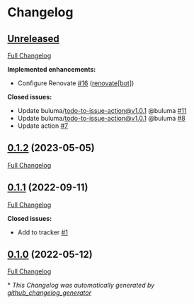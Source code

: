 # Changelog

## [Unreleased](https://github.com/buluma/ansible-role-azure_cli/tree/HEAD)

[Full Changelog](https://github.com/buluma/ansible-role-azure_cli/compare/0.1.2...HEAD)

**Implemented enhancements:**

- Configure Renovate [\#16](https://github.com/buluma/ansible-role-azure_cli/pull/16) ([renovate[bot]](https://github.com/apps/renovate))

**Closed issues:**

- Update buluma/todo-to-issue-action@v1.0.1 @buluma [\#11](https://github.com/buluma/ansible-role-azure_cli/issues/11)
- Update buluma/todo-to-issue-action@v1.0.1 @buluma [\#8](https://github.com/buluma/ansible-role-azure_cli/issues/8)
- Update action [\#7](https://github.com/buluma/ansible-role-azure_cli/issues/7)

## [0.1.2](https://github.com/buluma/ansible-role-azure_cli/tree/0.1.2) (2023-05-05)

[Full Changelog](https://github.com/buluma/ansible-role-azure_cli/compare/0.1.1...0.1.2)

## [0.1.1](https://github.com/buluma/ansible-role-azure_cli/tree/0.1.1) (2022-09-11)

[Full Changelog](https://github.com/buluma/ansible-role-azure_cli/compare/0.1.0...0.1.1)

**Closed issues:**

- Add to tracker [\#1](https://github.com/buluma/ansible-role-azure_cli/issues/1)

## [0.1.0](https://github.com/buluma/ansible-role-azure_cli/tree/0.1.0) (2022-05-12)

[Full Changelog](https://github.com/buluma/ansible-role-azure_cli/compare/bc37e9a4087435fd6204c7b7880831f3cc1b0929...0.1.0)



\* *This Changelog was automatically generated by [github_changelog_generator](https://github.com/github-changelog-generator/github-changelog-generator)*
